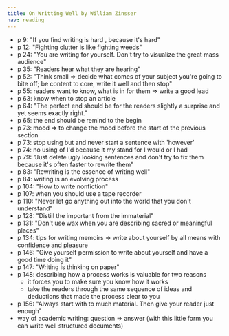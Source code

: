 ```yaml
---
title: On Writting Well by William Zinsser
nav: reading
---
```


- p 9: "If you find writing is hard , because it's hard"
- p 12: "Fighting clutter is like fighting weeds"
- p 24: "You are writing for yourself. Don't try to visualize the great mass audience"
- p 35: "Readers hear what they are hearing"
- p 52: "Think small => decide what comes of your subject you're going to bite off; be content to core, write it well
  and then stop"
- p 55: readers want to know, what is in for them => write a good lead
- p 63: know when to stop an article
- p 64: "The perfect end should be for the readers slightly a surprise and yet seems exactly right."
- p 65: the end should be remind to the begin
- p 73: mood => to change the mood before the start of the previous section
- p 73: stop using but and never start a sentence with 'however'
- p 74: no using of I'd because it my stand for I would or I had
- p 79: "Just delete ugly looking sentences and don't try to fix them because it's often faster to rewrite them"
- p 83: "Rewriting is the essence of writing well"
- p 84: writing is an evolving process
- p 104: "How to write nonfiction"
- p 107: when you should use a tape recorder
- p 110: "Never let go anything out into the world that you don't understand"
- p 128: "Distill the important from the immaterial"
- p 131: "Don't use wax when you are describing sacred or meaningful places"
- p 134: tips for writing memoirs => write about yourself by all means with confidence and pleasure
- p 146: "Give yourself permission to write about yourself and have a good time doing it"
- p 147: "Writing is thinking on paper"
- p 148: describing how a process works is valuable for two reasons
  - it forces you to make sure you know how it works
  - take the readers through the same sequence of ideas and deductions that made the process clear to you
- p 156: "Always start with to much material. Then give your reader just enough"
- way of academic writing: question => answer (with this little form you can write well structured documents)

